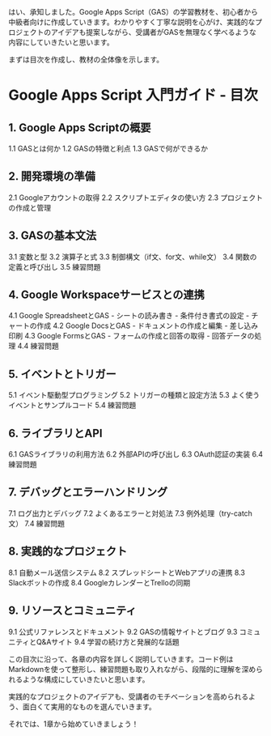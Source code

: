 はい、承知しました。Google Apps Script（GAS）の学習教材を、初心者から中級者向けに作成していきます。わかりやすく丁寧な説明を心がけ、実践的なプロジェクトのアイデアも提案しながら、受講者がGASを無理なく学べるような内容にしていきたいと思います。

まずは目次を作成し、教材の全体像を示します。

# Google Apps Script 入門ガイド - 目次

## 1. Google Apps Scriptの概要
   1.1 GASとは何か
   1.2 GASの特徴と利点
   1.3 GASで何ができるか

## 2. 開発環境の準備
   2.1 Googleアカウントの取得
   2.2 スクリプトエディタの使い方
   2.3 プロジェクトの作成と管理

## 3. GASの基本文法
   3.1 変数と型
   3.2 演算子と式
   3.3 制御構文（if文、for文、while文）
   3.4 関数の定義と呼び出し
   3.5 練習問題

## 4. Google Workspaceサービスとの連携
   4.1 Google SpreadsheetとGAS
      - シートの読み書き
      - 条件付き書式の設定
      - チャートの作成
   4.2 Google DocsとGAS
      - ドキュメントの作成と編集
      - 差し込み印刷
   4.3 Google FormsとGAS
      - フォームの作成と回答の取得
      - 回答データの処理
   4.4 練習問題

## 5. イベントとトリガー
   5.1 イベント駆動型プログラミング
   5.2 トリガーの種類と設定方法
   5.3 よく使うイベントとサンプルコード
   5.4 練習問題

## 6. ライブラリとAPI
   6.1 GASライブラリの利用方法
   6.2 外部APIの呼び出し
   6.3 OAuth認証の実装
   6.4 練習問題

## 7. デバッグとエラーハンドリング
   7.1 ログ出力とデバッグ
   7.2 よくあるエラーと対処法
   7.3 例外処理（try-catch文）
   7.4 練習問題

## 8. 実践的なプロジェクト
   8.1 自動メール送信システム
   8.2 スプレッドシートとWebアプリの連携
   8.3 Slackボットの作成
   8.4 GoogleカレンダーとTrelloの同期

## 9. リソースとコミュニティ
   9.1 公式リファレンスとドキュメント
   9.2 GASの情報サイトとブログ
   9.3 コミュニティとQ&Aサイト
   9.4 学習の続け方と発展的な話題

この目次に沿って、各章の内容を詳しく説明していきます。コード例はMarkdownを使って整形し、練習問題も取り入れながら、段階的に理解を深められるような構成にしていきたいと思います。

実践的なプロジェクトのアイデアも、受講者のモチベーションを高められるよう、面白くて実用的なものを選んでいきます。

それでは、1章から始めていきましょう！
